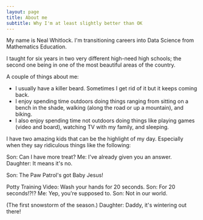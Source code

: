 ```yaml
---
layout: page
title: About me
subtitle: Why I'm at least slightly better than OK
---
```


My name is Neal Whitlock. I'm transitioning careers into Data Science from Mathematics Education. 

I taught for six years in two very different high-need high schools; the second one being in one of the most beautiful areas of the country. 

A couple of things about me:

- I usually have a killer beard. Sometimes I get rid of it but it keeps coming back.
- I enjoy spending time outdoors doing things ranging from sitting on a bench in the shade, walking (along the road or up a mountain), and biking.
- I also enjoy spending time not outdoors doing things like playing games (video and board), watching TV with my family, and sleeping.

I have two amazing kids that can be the highlight of my day. Especially when they say ridiculous things like the following:


Son: Can I have more treat?
Me: I've already given you an answer.
Daughter: It means it's no.


Son: The Paw Patrol's got Baby Jesus!


Potty Training Video: Wash your hands for 20 seconds.
Son: For 20 seconds!?!?
Me: Yep, you're supposed to.
Son: Not in our world.


(The first snowstorm of the season.)
Daughter: Daddy, it's wintering out there!


